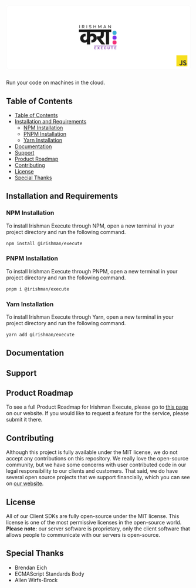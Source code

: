 # ![Irishman Execute's JavaScript SDK](https://raw.githubusercontent.com/irishman-cloud/execute-javascript/master/.github/banner.svg)

Run your code on machines in the cloud.

## Table of Contents

- [Table of Contents](#table-of-contents)
- [Installation and Requirements](#installation-and-requirements)
  - [NPM Installation](#npm-installation)
  - [PNPM Installation](#pnpm-installation)
  - [Yarn Installation](#yarn-installation)
- [Documentation](#documentation)
- [Support](#support)
- [Product Roadmap](#product-roadmap)
- [Contributing](#contributing)
- [License](#license)
- [Special Thanks](#special-thanks)

## Installation and Requirements

### NPM Installation

To install Irishman Execute through NPM, open a new terminal in your project directory and run the following command.

```bash
npm install @irishman/execute
```

### PNPM Installation

To install Irishman Execute through PNPM, open a new terminal in your project directory and run the following command.

```bash
pnpm i @irishman/execute
```

### Yarn Installation

To install Irishman Execute through Yarn, open a new terminal in your project directory and run the following command.

```bash
yarn add @irishman/execute
```

## Documentation

## Support

## Product Roadmap

To see a full Product Roadmap for Irishman Execute, please go to [this page](https://irishman.cloud/service/execute/roadmap) on our website. If you would like to request a feature for the service, please submit it there.

## Contributing

Although this project is fully available under the MIT license, we do not accept any contributions on this repository. We really love the open-source community, but we have some concerns with user contributed code in our legal responsibility to our clients and customers. That said, we do have several open source projects that we support financially, which you can see on [our website](https://irishman.cloud/).

## License

All of our Client SDKs are fully open-source under the MIT license. This license is one of the most permissive licenses in the open-source world. **Please note:** our server software is proprietary, only the client software that allows people to communicate with our servers is open-source.

## Special Thanks

- Brendan Eich
- ECMAScript Standards Body
- Allen Wirfs-Brock
